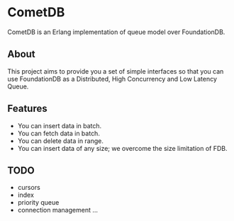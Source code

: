 # CometDB
CometDB is an Erlang implementation of queue model over FoundationDB.

## About
This project aims to provide you a set of simple interfaces so that you can use FoundationDB as a Distributed, High Concurrency and Low Latency Queue.

## Features
* You can insert data in batch.
* You can fetch data in batch.
* You can delete data in range.
* You can insert data of any size; we overcome the size limitation of FDB.

## TODO
* cursors
* index
* priority queue
* connection management
...
